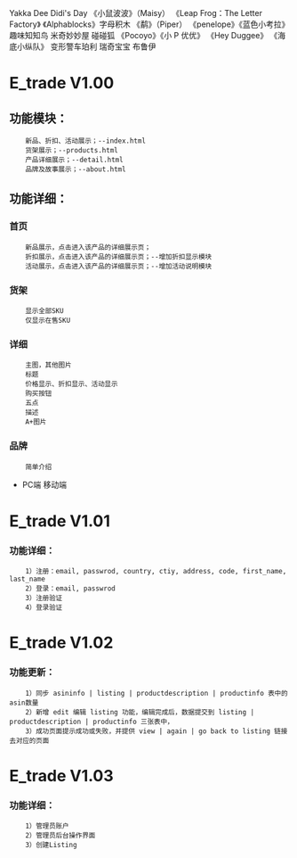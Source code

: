 Yakka Dee
Didi's Day
《小鼠波波》（Maisy）
《Leap Frog：The Letter Factory》
《Alphablocks》字母积木
《鹬》（Piper）
《penelope》《蓝色小考拉》
趣味知知鸟
米奇妙妙屋
碰碰狐
《Pocoyo》《小 P 优优》
《Hey Duggee》
《海底小纵队》
变形警车珀利
瑞奇宝宝
布鲁伊

# E_trade V1.00
## 功能模块：
        新品、折扣、活动展示；--index.html
        货架展示；--products.html
        产品详细展示；--detail.html
        品牌及故事展示；--about.html
## 功能详细：
### 首页
        新品展示，点击进入该产品的详细展示页；
        折扣展示，点击进入该产品的详细展示页；--增加折扣显示模块
        活动展示，点击进入该产品的详细展示页；--增加活动说明模块
### 货架
        显示全部SKU
        仅显示在售SKU
### 详细
        主图，其他图片
        标题
        价格显示、折扣显示、活动显示
        购买按钮
        五点
        描述
        A+图片
### 品牌
        简单介绍
* PC端 移动端

# E_trade V1.01
### 功能详细：
        1）注册：email, passwrod, country, ctiy, address, code, first_name, last_name
        2）登录：email, passwrod
        3）注册验证
        4）登录验证

# E_trade V1.02
### 功能更新：
        1）同步 asininfo | listing | productdescription | productinfo 表中的asin数量
        2）新增 edit 编辑 listing 功能，编辑完成后，数据提交到 listing | productdescription | productinfo 三张表中，
        3）成功页面提示成功或失败，并提供 view | again | go back to listing 链接去对应的页面

# E_trade V1.03
### 功能详细：
        1）管理员账户
        2）管理员后台操作界面
        3）创建Listing
